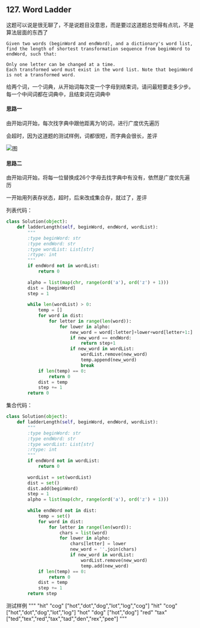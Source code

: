 ## 127. Word Ladder

这题可以说是很无聊了，不是说题目没意思，而是要过这道题总觉得有点坑，不是算法层面的东西了  

```
Given two words (beginWord and endWord), and a dictionary's word list, find the length of shortest transformation sequence from beginWord to endWord, such that:

Only one letter can be changed at a time.
Each transformed word must exist in the word list. Note that beginWord is not a transformed word.
```

给两个词，一个词典，从开始词每次变一个字母到结束词，请问最短要走多少步。  
每一个中间词都在词典中，且结束词在词典中  

#### 思路一
由开始词开始，每次找字典中跟他距离为1的词，进行广度优先遍历  

会超时，因为这道题的测试样例，词都很短，而字典会很长，差评

![图](https://upload-images.jianshu.io/upload_images/869170-8f0d22a7b8588100.png?imageMogr2/auto-orient/strip%7CimageView2/2/w/585/format/webp)

#### 思路二
由开始词开始，将每一位替换成26个字母去找字典中有没有，依然是广度优先遍历

一开始用列表存状态，超时，后来改成集合存，就过了，差评  

列表代码：
```python
class Solution(object):
    def ladderLength(self, beginWord, endWord, wordList):
        """
        :type beginWord: str
        :type endWord: str
        :type wordList: List[str]
        :rtype: int
        """
        if endWord not in wordList:
            return 0
        
        alpho = list(map(chr, range(ord('a'), ord('z') + 1)))
        dist = [beginWord]
        step = 1
        
        while len(wordList) > 0:
            temp = []
            for word in dist:
                for letter in range(len(word)):
                    for lower in alpho:
                        new_word = word[:letter]+lower+word[letter+1:]
                        if new_word == endWord:
                            return step+1
                        if new_word in wordList:
                            wordList.remove(new_word)
                            temp.append(new_word)
                            break
            if len(temp) == 0:
                return 0
            dist = temp
            step += 1
        return 0
```

集合代码：
```python
class Solution(object):
    def ladderLength(self, beginWord, endWord, wordList):
        """
        :type beginWord: str
        :type endWord: str
        :type wordList: List[str]
        :rtype: int
        """
        if endWord not in wordList:
            return 0
            
        wordList = set(wordList)
        dist = set()
        dist.add(beginWord)
        step = 1
        alpho = list(map(chr, range(ord('a'), ord('z') + 1)))
        
        while endWord not in dist:
            temp = set()
            for word in dist:
                for letter in range(len(word)):
                    chars = list(word)
                    for lower in alpho:
                        chars[letter] = lower
                        new_word = ''.join(chars)
                        if new_word in wordList:
                            wordList.remove(new_word)
                            temp.add(new_word)    
            if len(temp) == 0:
                return 0
            dist = temp
            step += 1 
        return step
```


测试样例
"""
"hit"
"cog"
["hot","dot","dog","lot","log","cog"]
"hit"
"cog"
["hot","dot","dog","lot","log"]
"hot"
"dog"
["hot","dog"]
"red"
"tax"
["ted","tex","red","tax","tad","den","rex","pee"]
"""

